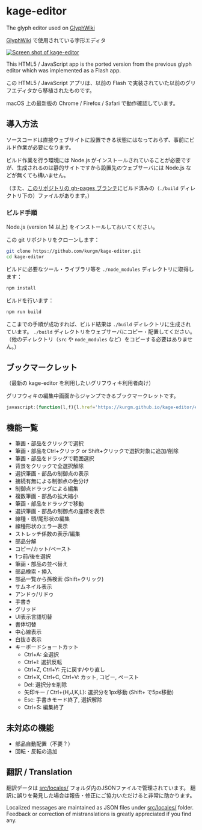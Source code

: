 # kage-editor

The glyph editor used on [GlyphWiki](https://glyphwiki.org/)

[GlyphWiki](https://glyphwiki.org/) で使用されている字形エディタ

[![Screen shot of kage-editor](https://user-images.githubusercontent.com/14951262/147846286-5eec550d-5a20-48a6-ab67-0b37d8674d2d.png)](https://kurgm.github.io/kage-editor/#data=2%3A7%3A8%3A66%3A13%3A102%3A23%3A120%3A43%241%3A0%3A2%3A34%3A60%3A100%3A60%241%3A22%3A4%3A100%3A60%3A100%3A183%241%3A0%3A2%3A16%3A93%3A71%3A93%242%3A22%3A7%3A71%3A93%3A61%3A145%3A13%3A174%242%3A0%3A7%3A171%3A64%3A152%3A81%3A119%3A104%242%3A7%3A0%3A105%3A67%3A121%3A135%3A180%3A166)

This HTML5 / JavaScript app is the ported version from the previous glyph editor which was implemented as a Flash app.

この HTML5 / JavaScript アプリは、以前の Flash で実装されていた以前のグリフエディタから移植されたものです。

macOS 上の最新版の Chrome / Firefox / Safari で動作確認しています。

## 導入方法

ソースコードは直接ウェブサイトに設置できる状態にはなっておらず、事前にビルド作業が必要になります。

ビルド作業を行う環境には Node.js がインストールされていることが必要ですが、生成されるのは静的サイトですから設置先のウェブサーバには Node.js などが無くても構いません。

（また、[このリポジトリの gh-pages ブランチ](https://github.com/kurgm/kage-editor/tree/gh-pages)にビルド済みの（`./build` ディレクトリ下の）ファイルがあります。）

### ビルド手順
Node.js (version 14 以上) をインストールしておいてください。

この git リポジトリをクローンします：
```bash
git clone https://github.com/kurgm/kage-editor.git
cd kage-editor
```

ビルドに必要なツール・ライブラリ等を `./node_modules` ディレクトリに取得します：
```bash
npm install
```

ビルドを行います：
```bash
npm run build
```

ここまでの手順が成功すれば、ビルド結果は `./build` ディレクトリに生成されています。 `./build` ディレクトリをウェブサーバにコピー・配置してください。（他のディレクトリ（`src` や `node_modules` など）をコピーする必要はありません。）

## ブックマークレット
（最新の kage-editor を利用したいグリフウィキ利用者向け）

グリフウィキの編集中画面からジャンプできるブックマークレットです。

```js
javascript:(function(l,f){l.href='https://kurgm.github.io/kage-editor/#ssl='+(l.protocol!='http:')+'&host='+l.host+'&name:page&edittime&related&data:textbox&summary'.replace(/(\w+):?(\w*)/g,function(e,k,n){return k+'='+encodeURIComponent(f[1].elements[n||k].value).replace(/%3A/g,':')})})(location,document.forms)
```

## 機能一覧

- 筆画・部品をクリックで選択
- 筆画・部品をCtrl+クリック or Shift+クリックで選択対象に追加/削除
- 筆画・部品をドラッグで範囲選択
- 背景をクリックで全選択解除
- 選択筆画・部品の制御点の表示
- 接続有無による制御点の色分け
- 制御点ドラッグによる編集
- 複数筆画・部品の拡大縮小
- 筆画・部品をドラッグで移動
- 選択筆画・部品の制御点の座標を表示
- 線種・頭/尾形状の編集
- 線種形状のエラー表示
- ストレッチ係数の表示/編集
- 部品分解
- コピー/カット/ペースト
- 1つ前/後を選択
- 筆画・部品の並べ替え
- 部品検索・挿入
- 部品一覧から孫検索 (Shift+クリック)
- サムネイル表示
- アンドゥ/リドゥ
- 手書き
- グリッド
- UI表示言語切替
- 書体切替
- 中心線表示
- 白抜き表示
- キーボードショートカット
  + Ctrl+A: 全選択
  + Ctrl+I: 選択反転
  + Ctrl+Z, Ctrl+Y: 元に戻す/やり直し
  + Ctrl+X, Ctrl+C, Ctrl+V: カット, コピー, ペースト
  + Del: 選択分を削除
  + 矢印キー / Ctrl+{H,J,K,L}: 選択分を1px移動 (Shift+ で5px移動)
  + Esc: 手書きモード終了, 選択解除
  + Ctrl+S: 編集終了

## 未対応の機能
- 部品自動配置（不要？）
- 回転・反転の追加

## 翻訳 / Translation

翻訳データは [src/locales/](src/locales/) フォルダ内のJSONファイルで管理されています。
翻訳に誤りを発見した場合は報告・修正にご協力いただけると非常に助かります。

Localized messages are maintained as JSON files under [src/locales/](src/locales/) folder. Feedback or correction of mistranslations is greatly appreciated if you find any.
